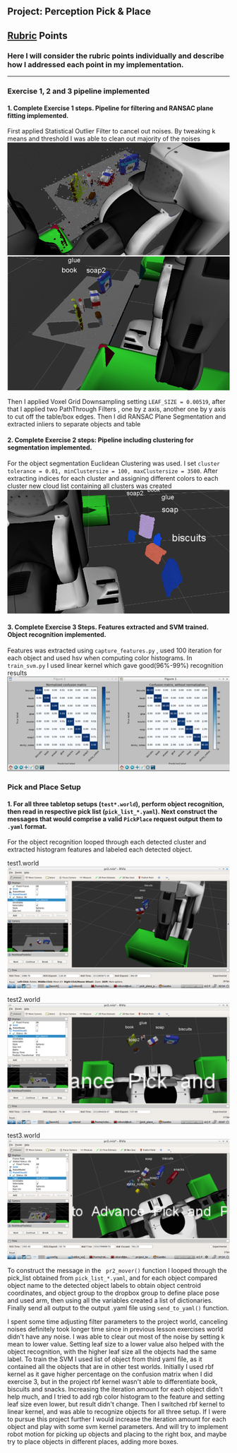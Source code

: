 ## Project: Perception Pick & Place


## [Rubric](https://review.udacity.com/#!/rubrics/1067/view) Points
### Here I will consider the rubric points individually and describe how I addressed each point in my implementation.  
[//]: # "Image References"

[image1]: ./img/with_noise.png
[image2]: ./img/noise.png
[image3]: ./img/cluster.png
[image4]: ./img/confusion_matrix.png
[image5]: ./img/objects.png
[image6]: ./img/world1.png
[image7]: ./img/world2.png
[image8]: ./img/world3.png

---

### Exercise 1, 2 and 3 pipeline implemented
#### 1. Complete Exercise 1 steps. Pipeline for filtering and RANSAC plane fitting implemented.
First applied Statistical Outlier Filter to cancel out noises. By tweaking k means and threshold I was able to clean out majority of the noises
![image1]
![image2]

Then I applied Voxel Grid Downsampling setting `LEAF_SIZE = 0.00519`, after that I applied two PathThrough Filters , one by z axis, another one by y axis to cut off the table/box edges. Then I did RANSAC Plane Segmentation and extracted inliers to separate objects and table

#### 2. Complete Exercise 2 steps: Pipeline including clustering for segmentation implemented.  
For the object segmentation Euclidean Clustering was used. I set `cluster tolerance = 0.01, minClustersize = 100, maxClustersize = 3500`. After extracting indices for each cluster and assigning different colors to each cluster new cloud list containing all clusters was created
![image3]
#### 3. Complete Exercise 3 Steps.  Features extracted and SVM trained.  Object recognition implemented.
Features was extracted using `capture_features.py` , used 100 iteration for each object and used hsv when computing color histograms. 
In `train_svm.py` I used linear kernel which gave good(96%-99%) recognition results
![image4]
### Pick and Place Setup

#### 1. For all three tabletop setups (`test*.world`), perform object recognition, then read in respective pick list (`pick_list_*.yaml`). Next construct the messages that would comprise a valid `PickPlace` request output them to `.yaml` format.
For the object recognition looped through each detected cluster and  extracted histogram features and labeled each detected object.

test1.world
![image6]

test2.world
![image7]

test3.world
![image8]

To construct the message in the ` pr2_mover()` function I looped through the pick_list obtained from `pick_list_*.yaml`, and for each object compared  object name to the detected object labels to obtain object centroid coordinates, and object group to the dropbox group to define place pose and used arm, then using all the variables created a list of dictionaries. Finally 
send all output to the output .yaml file using `send_to_yaml()` function.

I spent some time adjusting filter parameters to the project world, canceling noises definitely took longer time since in previous lesson exercises world didn't have any noise. I was able to clear out most of the noise by setting k mean to lower value. Setting leaf size to a lower value also helped with the object recognition, with the higher leaf size all the objects had the same label. To train the SVM I used list of object from third yaml file, as it contained all the objects that are in other test worlds. Initially I used rbf kernel as it gave higher percentage on the confusion matrix when I did exercise 3, but in the project rbf kernel wasn't able to differentiate book, biscuits and snacks. Increasing the iteration amount for each object didn't help much, and I tried to add rgb color histogram to the feature and setting leaf size even lower, but result didn't change. Then I switched rbf kernel to linear kernel, and was able to recognize objects for all three setup.
If I were to pursue this project further I would increase the iteration amount for each object and play with some svm kernel parameters. And will try to implement robot motion for picking up objects and placing to the right box, and maybe try to place objects in different places, adding more boxes.  



